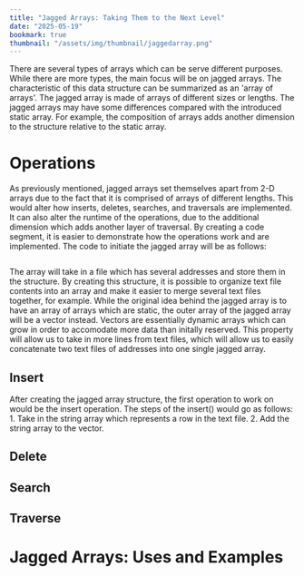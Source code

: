 ```yaml
---
title: "Jagged Arrays: Taking Them to the Next Level"
date: "2025-05-19"
bookmark: true
thumbnail: "/assets/img/thumbnail/jaggedarray.png"
---
```


There are several types of arrays which can be serve different purposes.  While there are more types, the main focus will be on jagged arrays.  The characteristic of this data structure can be summarized as an 'array of arrays'.  The jagged array is made of arrays of different sizes or lengths.  The jagged arrays may have some differences compared with the introduced static array.  For example, the composition of arrays adds another dimension to the structure relative to the static array.

# Operations
As previously mentioned, jagged arrays set themselves apart from 2-D arrays due to the fact that it is comprised of arrays of different lengths.  This would alter how inserts, deletes, searches, and traversals are implemented.  It can also alter the runtime of the operations, due to the additional dimension which adds another layer of traversal.  By creating a code segment, it is easier to demonstrate how the operations work and are implemented.  The code to initiate the jagged array will be as follows:
```
```

The array will take in a file which has several addresses and store them in the structure.  By creating this structure, it is possible to organize text file contents into an array and make it easier to merge several text files together, for example.  While the original idea behind the jagged array is to have an array of arrays which are static, the outer array of the jagged array will be a vector instead.  Vectors are essentially dynamic arrays which can grow in order to accomodate more data than initally reserved.  This property will allow us to take in more lines from text files, which will allow us to easily concatenate two text files of addresses into one single jagged array.

## Insert
After creating the jagged array structure, the first operation to work on would be the insert operation.  The steps of the insert() would go as follows:
    1. Take in the string array which represents a row in the text file.
    2. Add the string array to the vector.



## Delete

## Search

## Traverse

# Jagged Arrays: Uses and Examples
